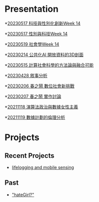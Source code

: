 # Presentation
*[20230517 科技與性別化創新Week 14](https://docs.google.com/presentation/d/e/2PACX-1vQxIywNaZ8htKEjnUDd18HRHqko19o5zF6Zwd-fv8zhvnBSE216inP2XNJOPp4oZLHl9J32Xf-4BuPh/pub?start=false&loop=false&delayms=3000)

*[20230517 性別與科技Week 14]()

*[20230519 社會學Week 14]()

*[20230214 公共化AI 開放資料的3D剖面]()

*[20230515 計算社會科學的方法論與融合可能]()

*[20230428 敘事分析]()

*[20230206 春之鬧 數位社會新挑戰]()

*[20230207 春之鬧 實作討論]()


*[20211118 演算法政治與數據女性主義]()

*[20211119 數據計劃的倫理分析]()


# Projects

## Recent Projects
* [lifelogging and mobile sensing]()

## Past
* ["hateGirl?"]()

